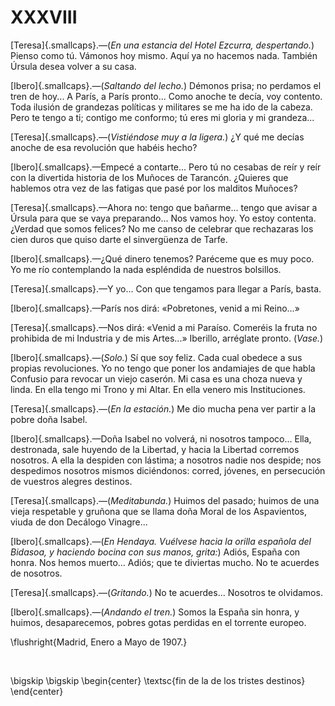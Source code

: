 # XXXVIII

<span class="sc3">[Teresa]{.smallcaps}</span>.—(*En una estancia del Hotel Ezcurra, despertando.*) Pienso como
tú. Vámonos hoy mismo. Aquí ya no hacemos nada. También Úrsula desea
volver a su casa.

<span class="sc3">[Ibero]{.smallcaps}</span>.—(*Saltando del lecho.*) Démonos prisa; no perdamos el tren de hoy... A
París, a París pronto... Como anoche te decía, voy contento. Toda ilusión de grandezas políticas y militares se me ha 
ido de la cabeza. Pero te tengo a ti; contigo me conformo; tú eres mi gloria y mi grandeza...

<span class="sc3">[Teresa]{.smallcaps}</span>.—(*Vistiéndose muy a la ligera.*) ¿Y qué me decías anoche de esa
revolución que habéis hecho?

<span class="sc3">[Ibero]{.smallcaps}</span>.—Empecé a contarte... Pero tú no cesabas de reír y reír con la
divertida historia de los Muñoces de Tarancón. ¿Quieres que hablemos otra vez de las fatigas que pasé por los malditos Muñoces?

<span class="sc3">[Teresa]{.smallcaps}</span>.—Ahora no: tengo que bañarme... tengo que avisar a Úrsula para que se vaya 
preparando... Nos vamos hoy. Yo estoy contenta.  ¿Verdad que somos felices? No me canso de celebrar que rechazaras los cien duros 
que quiso darte el sinvergüenza de Tarfe.

<span class="sc3">[Ibero]{.smallcaps}</span>.—¿Qué dinero tenemos? Paréceme que es muy poco. Yo me río contemplando la nada 
espléndida de nuestros bolsillos.

<span class="sc3">[Teresa]{.smallcaps}</span>.—Y yo... Con que tengamos para llegar a París, basta.

<span class="sc3">[Ibero]{.smallcaps}</span>.—París nos dirá: «Pobretones, venid a mi Reino...»

<span class="sc3">[Teresa]{.smallcaps}</span>.—Nos dirá: «Venid a mi Paraíso.  Comeréis la fruta no prohibida de mi Industria 
y de mis Artes...» Iberillo, arréglate pronto. (*Vase.*)

<span class="sc3">[Ibero]{.smallcaps}</span>.—(*Solo.*) Sí que soy feliz. Cada cual obedece a sus propias revoluciones. Yo no 
tengo que poner los andamiajes de que habla Confusio para revocar un viejo caserón. Mi casa es una choza nueva y linda. En ella
tengo mi Trono y mi Altar. En ella venero mis Instituciones.

<span class="sc3">[Teresa]{.smallcaps}</span>.—(*En la estación.*) Me dio mucha pena ver partir a la pobre doña Isabel.

<span class="sc3">[Ibero]{.smallcaps}</span>.—Doña Isabel no volverá, ni nosotros tampoco... Ella, destronada, sale huyendo de 
la Libertad, y hacia la Libertad corremos nosotros. A ella la despiden con lástima; a nosotros nadie nos despide; nos despedimos 
nosotros mismos diciéndonos: corred, jóvenes, en persecución de vuestros alegres destinos.

<span class="sc3">[Teresa]{.smallcaps}</span>.—(*Meditabunda.*) Huimos del pasado; huimos de una vieja respetable y gruñona que se 
llama doña Moral de los Aspavientos, viuda de don Decálogo Vinagre...

<span class="sc3">[Ibero]{.smallcaps}</span>.—(*En Hendaya. Vuélvese hacia la orilla española del Bidasoa, y haciendo bocina con 
sus manos, grita:*) Adiós, España con honra.  Nos hemos muerto... Adiós; que te diviertas mucho.  No te acuerdes de nosotros.

<span class="sc3">[Teresa]{.smallcaps}</span>.—(*Gritando.*) No te acuerdes... Nosotros te olvidamos.

<span class="sc3">[Ibero]{.smallcaps}</span>.—(*Andando el tren.*) Somos la España sin honra, y huimos, desaparecemos, pobres 
gotas perdidas en el torrente europeo.

<!---
<div style="text-align:right">Madrid, Enero a Mayo de 1907.</div>
<p> </p>
-->

\flushright{Madrid, Enero a Mayo de 1907.} 

<!---
<div style="text-align:center; font-variant:small-caps;">fin de la de los tristes destinos</div>
-->

<p> </p>

\bigskip
\bigskip
\begin{center}
\textsc{fin de la de los tristes destinos}
\end{center}
